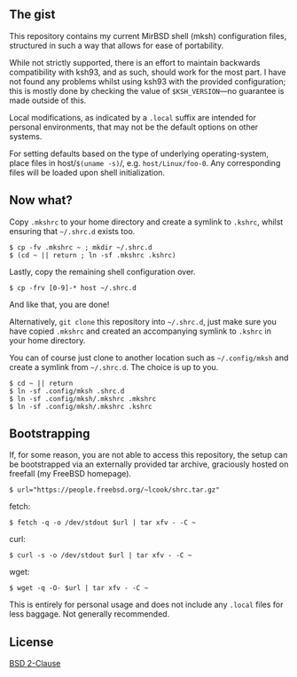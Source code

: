 ## The gist

This repository contains my current MirBSD shell
(mksh) configuration files, structured in such a
way that allows for ease of portability.

While not strictly supported, there is an effort to
maintain backwards compatibility with ksh93, and
as such, should work for the most part. I have not
found any problems whilst using ksh93 with the
provided configuration; this is mostly done by
checking the value of `$KSH_VERSION`—no guarantee
is made outside of this.

Local modifications, as indicated by a `.local`
suffix are intended for personal environments, that
may not be the default options on other systems.

For setting defaults based on the type of underlying
operating-system, place files in host/`$(uname -s)`/,
e.g. `host/Linux/foo-0`. Any corresponding files will
be loaded upon shell initialization.

## Now what?

Copy `.mkshrc` to your home directory and create a
symlink to `.kshrc`, whilst ensuring that `~/.shrc.d`
exists too.

```shell
$ cp -fv .mkshrc ~ ; mkdir ~/.shrc.d
$ (cd ~ || return ; ln -sf .mkshrc .kshrc)
```

Lastly, copy the remaining shell configuration over.

```shell
$ cp -frv [0-9]-* host ~/.shrc.d
```

And like that, you are done!

Alternatively, `git clone` this repository into
`~/.shrc.d`, just make sure you have copied
`.mkshrc` and created an accompanying symlink to
`.kshrc` in your home directory.

You can of course just clone to another location
such as `~/.config/mksh` and create a symlink from
`~/.shrc.d`. The choice is up to you.

```shell
$ cd ~ || return
$ ln -sf .config/mksh .shrc.d
$ ln -sf .config/mksh/.mkshrc .mkshrc
$ ln -sf .config/mksh/.mkshrc .kshrc
```

## Bootstrapping

If, for some reason, you are not able to access
this repository, the setup can be bootstrapped
via an externally provided tar archive, graciously
hosted on freefall (my FreeBSD homepage).

```shell
$ url="https://people.freebsd.org/~lcook/shrc.tar.gz"
```

fetch:
```shell
$ fetch -q -o /dev/stdout $url | tar xfv - -C ~
```

curl:
```shell
$ curl -s -o /dev/stdout $url | tar xfv - -C ~
```

wget:
```shell
$ wget -q -O- $url | tar xfv - -C ~
```

This is entirely for personal usage and does not
include any `.local` files for less baggage. Not
generally recommended.

## License

[BSD 2-Clause](LICENSE)
